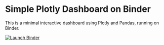 # Simple Plotly Dashboard on Binder

This is a minimal interactive dashboard using Plotly and Pandas, running on Binder.

[![Launch Binder](https://mybinder.org/badge_logo.svg)](https://mybinder.org/v2/gh/benchharp/example_iris/main?filepath=app.py)
